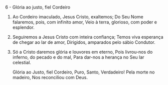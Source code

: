 6 - Glória ao justo, fiel Cordeiro

1. Ao Cordeiro imaculado, Jesus Cristo, exaltemos;
   Do Seu Nome falaremos, pois, com infinito amor,
   Veio à terra, glorioso, com poder e esplendor.

2. Seguiremos a Jesus Cristo com inteira confiança;
   Temos viva esperança de chegar ao lar de amor,
   Dirigidos, amparados pelo sábio Condutor.

3. Só a Cristo daremos glória e louvores em eterno,
   Pois livrou-nos do inferno, do pecado e do mal,
   Para dar-nos a herança no Seu lar celestial.

    Glória ao Justo, fiel Cordeiro,
    Puro, Santo, Verdadeiro!
    Pela morte no madeiro,
    Nos reconciliou com Deus.
